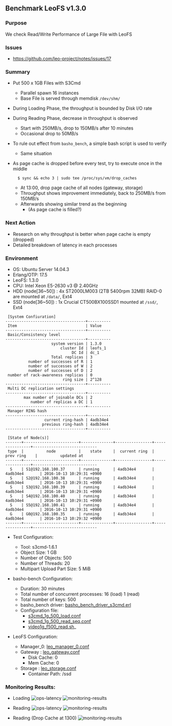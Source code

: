## Benchmark LeoFS v1.3.0

### Purpose
We check Read/Write Performance of Large File with LeoFS

### Issues
* https://github.com/leo-project/notes/issues/17

### Summary
- Put 500 x 1GB Files with S3Cmd
    - Parallel spawn 16 instances
    - Base File is served through memdisk `/dev/shm/`
- During Loading Phase, the throughput is bounded by Disk I/O rate
- During Reading Phase, decrease in throughput is observed
    - Start with 250MB/s, drop to 150MB/s after 10 minutes
    - Occasional drop to 50MB/s
- To rule out effect from `basho_bench`, a simple bash script is used to verify
    - Same situation
- As page cache is dropped before every test, try to execute once in the middle

    ```
      $ sync && echo 3 | sudo tee /proc/sys/vm/drop_caches
    ```
    - At 13:00, drop page cache of all nodes (gateway, storage)
    - Throughput shows improvement immediately, back to 250MB/s from 150MB/s
    - Afterwards showing similar trend as the beginning
        - (As page cache is filled?)

### Next Action
- Research on why throughput is better when page cache is empty (dropped)
- Detailed breakdown of latency in each processes

### Environment

* OS: Ubuntu Server 14.04.3
* Erlang/OTP: 17.5
* LeoFS: 1.3.0
* CPU: Intel Xeon E5-2630 v3 @ 2.40GHz
* HDD (node[36~50]) : 4x ST2000LM003 (2TB 5400rpm 32MB) RAID-0 are mounted at `/data/`, Ext4
* SSD (node[36~50]) : 1x Crucial CT500BX100SSD1 mounted at `/ssd/`, Ext4

```
 [System Confiuration]
-----------------------------------+----------
 Item                              | Value
-----------------------------------+----------
 Basic/Consistency level
-----------------------------------+----------
                    system version | 1.3.0
                        cluster Id | leofs_1
                             DC Id | dc_1
                    Total replicas | 3
          number of successes of R | 1
          number of successes of W | 2
          number of successes of D | 2
 number of rack-awareness replicas | 0
                         ring size | 2^128
-----------------------------------+----------
 Multi DC replication settings
-----------------------------------+----------
        max number of joinable DCs | 2
           number of replicas a DC | 1
-----------------------------------+----------
 Manager RING hash
-----------------------------------+----------
                 current ring-hash | 4adb34e4
                previous ring-hash | 4adb34e4
-----------------------------------+----------

 [State of Node(s)]
-------+------------------------+--------------+----------------+----------------+----------------------------
 type  |          node          |    state     |  current ring  |   prev ring    |          updated at
-------+------------------------+--------------+----------------+----------------+----------------------------
  S    | S1@192.168.100.37      | running      | 4adb34e4       | 4adb34e4       | 2016-10-13 10:29:31 +0900
  S    | S2@192.168.100.38      | running      | 4adb34e4       | 4adb34e4       | 2016-10-13 10:29:31 +0900
  S    | S3@192.168.100.39      | running      | 4adb34e4       | 4adb34e4       | 2016-10-13 10:29:31 +0900
  S    | S4@192.168.100.40      | running      | 4adb34e4       | 4adb34e4       | 2016-10-13 10:29:31 +0900
  S    | S5@192.168.100.41      | running      | 4adb34e4       | 4adb34e4       | 2016-10-13 10:29:31 +0900
  G    | G0@192.168.100.35      | running      | 4adb34e4       | 4adb34e4       | 2016-10-13 10:29:32 +0900
-------+------------------------+--------------+----------------+----------------+----------------------------

```

* Test Configuration:
    * Tool: s3cmd-1.6.1
    * Object Size: 1 GB
    * Number of Objects: 500
    * Number of Threads: 20
    * Multipart Upload Part Size: 5 MiB

* basho-bench Configuration:
    * Duration: 30 minutes
    * Total number of concurrent processes: 16 (load) 1 (read)
    * Total number of keys: 500
    * basho_bench driver: [basho_bench_driver_s3cmd.erl](https://github.com/windkit/basho_bench/blob/s3cmd/src/basho_bench_driver_s3cmd.erl)
    * Configuration file:
        * [s3cmd_1g_500_load.conf](load/s3cmd_1g_500_load.conf)
        * [s3cmd_1g_500_read_seq.conf](read_seq/s3cmd_1g_500_read_seq.conf)
        * [video1g_f500_read.sh](read_bash/video1g_f500_read.sh)_

* LeoFS Configuration:
    * Manager_0: [leo_manager_0.conf](conf/G0/leo_manager.conf)
    * Gateway  : [leo_gateway.conf](conf/G0/leo_gateway.conf)
        * Disk Cache: 0
        * Mem Cache:  0
    * Storage  : [leo_storage.conf](conf/S0/leo_storage.conf)
        * Container Path: /ssd

### Monitoring Results:

* Loading
    ![ops-latency](load/summary.png)
    ![monitoring-results](grafana_load.png)

* Reading
    ![ops-latency](read_seq/summary.png)
    ![monitoring-results](grafana_read_seq.png)

* Reading (Drop Cache at 1300)
    ![monitoring-results](grafana_read_dropcache.png)
